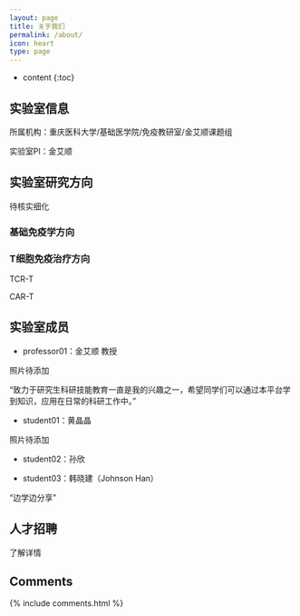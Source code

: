 ```yaml
---
layout: page
title: 关于我们
permalink: /about/
icon: heart
type: page
---
```


* content
{:toc}


## 实验室信息

所属机构：重庆医科大学/基础医学院/免疫教研室/金艾顺课题组

实验室PI：金艾顺

## 实验室研究方向
待核实细化
### 基础免疫学方向
### T细胞免疫治疗方向

TCR-T

CAR-T
## 实验室成员
- professor01：金艾顺 教授

照片待添加

“致力于研究生科研技能教育一直是我的兴趣之一，希望同学们可以通过本平台学到知识，应用在日常的科研工作中。”

- student01：黄晶晶

照片待添加

- student02：孙欣

- student03：韩晓建（Johnson Han）

“边学边分享”
## 人才招聘
了解详情


## Comments

{% include comments.html %}
